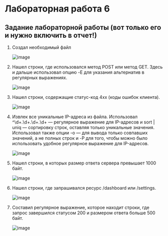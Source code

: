 # Лабораторная работа 6

## Задание лабораторной работы (вот только его и нужно включить в отчет!)

1. Создал необходимый файл

   ![image](https://github.com/user-attachments/assets/98a52b7a-7bad-49f0-b40e-268751592653)

2. Нашел строки, где использовался метод POST или метод GET. Здесь и дальше использовал опцию -E для указания альтернатив в регулярных выражениях.

   ![image](https://github.com/user-attachments/assets/44da75ad-8a41-4145-9c73-ba5460f23fd2)

3. Нашел строки, содержащие статус-код 4xx (коды ошибок клиента).

   ![image](https://github.com/user-attachments/assets/db76496e-3e71-4103-90ec-3c1615b8d795)

4. Извлек все уникальные IP-адреса из файла. Использовал ^\d+\.\d+\.\d+\.\d+ — регулярное выражение для IP-адресов и sort | uniq — сортировку строк, оставляя только уникальные значения. Использовал также опции -o — для вывода только совпавших значений, а не полных строк и -P для того, чтобы можно было использовать удобное регулярное выражение для IP-адресов.

   ![image](https://github.com/user-attachments/assets/8ad1dcf8-ef18-4305-8a3f-1cec43483ed2)

5. Нашел строки, в которых размер ответа сервера превышает 1000 байт.

   ![image](https://github.com/user-attachments/assets/a9d24544-8dca-47d4-8bf0-d6311216e273)

6. Нашел строки, где запрашивался ресурс /dashboard или /settings.

    ![image](https://github.com/user-attachments/assets/6e44171c-8daa-4dbf-b804-6dc4ef2ccadd)
   
7. Составил регулярное выражение, которое находит строки, где запрос завершился статусом 200 и размером ответа больше 500 байт.

    ![image](https://github.com/user-attachments/assets/62c84e47-28fd-444b-9a88-3a50c7dd8918)
